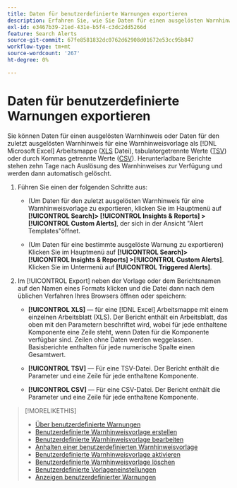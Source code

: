 ```yaml
---
title: Daten für benutzerdefinierte Warnungen exportieren
description: Erfahren Sie, wie Sie Daten für einen ausgelösten Warnhinweis in eine Datei exportieren.
exl-id: e3467b39-21ed-431e-b5f4-c3dc2dd5266d
feature: Search Alerts
source-git-commit: 67fe8581832dc0762d62908d01672e53cc95b847
workflow-type: tm+mt
source-wordcount: '267'
ht-degree: 0%

---
```


# Daten für benutzerdefinierte Warnungen exportieren

Sie können Daten für einen ausgelösten Warnhinweis oder Daten für den zuletzt ausgelösten Warnhinweis für eine Warnhinweisvorlage als [!DNL Microsoft Excel] Arbeitsmappe ([XLS](/help/search-social-commerce/glossary.md#w-x) Datei), tabulatorgetrennte Werte ([TSV](/help/search-social-commerce/glossary.md#s-t)) oder durch Kommas getrennte Werte ([CSV](/help/search-social-commerce/glossary.md#c-d)). Herunterladbare Berichte stehen zehn Tage nach Auslösung des Warnhinweises zur Verfügung und werden dann automatisch gelöscht.

1. Führen Sie einen der folgenden Schritte aus:

   * (Um Daten für den zuletzt ausgelösten Warnhinweis für eine Warnhinweisvorlage zu exportieren, klicken Sie im Hauptmenü auf **[!UICONTROL Search]> [!UICONTROL Insights & Reports] >[!UICONTROL Custom Alerts]**, der sich in der Ansicht &quot;Alert Templates&quot;öffnet.

   * (Um Daten für eine bestimmte ausgelöste Warnung zu exportieren) Klicken Sie im Hauptmenü auf **[!UICONTROL Search]> [!UICONTROL Insights & Reports] >[!UICONTROL Custom Alerts]**. Klicken Sie im Untermenü auf **[!UICONTROL Triggered Alerts]**.

1. Im [!UICONTROL Export] neben der Vorlage oder dem Berichtsnamen auf den Namen eines Formats klicken und die Datei dann nach dem üblichen Verfahren Ihres Browsers öffnen oder speichern:

   * **[!UICONTROL XLS]** — für eine [!DNL Excel] Arbeitsmappe mit einem einzelnen Arbeitsblatt (XLS). Der Bericht enthält ein Arbeitsblatt, das oben mit den Parametern beschriftet wird, wobei für jede enthaltene Komponente eine Zeile steht, wenn Daten für die Komponente verfügbar sind. Zeilen ohne Daten werden weggelassen. Basisberichte enthalten für jede numerische Spalte einen Gesamtwert.

   * **[!UICONTROL TSV]** — Für eine TSV-Datei. Der Bericht enthält die Parameter und eine Zeile für jede enthaltene Komponente.

   * **[!UICONTROL CSV]** — Für eine CSV-Datei. Der Bericht enthält die Parameter und eine Zeile für jede enthaltene Komponente.

>[!MORELIKETHIS]
>
>* [Über benutzerdefinierte Warnungen](alert-about.md)
>* [Benutzerdefinierte Warnhinweisvorlage erstellen](alert-template-create.md)
>* [Benutzerdefinierte Warnhinweisvorlage bearbeiten](alert-template-edit.md)
>* [Anhalten einer benutzerdefinierten Warnhinweisvorlage](alert-template-pause.md)
>* [Benutzerdefinierte Warnhinweisvorlage aktivieren](alert-template-activate.md)
>* [Benutzerdefinierte Warnhinweisvorlage löschen](alert-template-delete.md)
>* [Benutzerdefinierte Vorlageneinstellungen](alert-template-settings.md)
>* [Anzeigen benutzerdefinierter Warnungen](alert-view.md)
